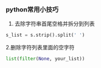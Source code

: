 ### python常用小技巧

1. 去除字符串首尾空格并拆分到列表
```python
s_list = s.strip().split(' ')
```
2.删除字符列表里面的空字符
```python
list(filter(None, your_list))
```
